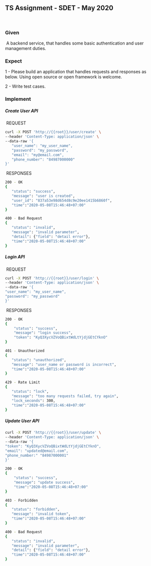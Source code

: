 ## TS Assignment - SDET - May 2020
​
### Given
​
A backend service, that handles some basic authentication and user management duties. 

### Expect

1 - Please build an application that handles requests and responses as below. Using open source or open framework is welcome.

2 - Write test cases.

### Implement

##### Create User API
​
REQUEST

```bash
curl -X POST 'http://{{root}}/user/create' \
--header 'Content-Type: application/json' \
--data-raw '{
   "user_name": "my_user_name",
   "password": "my_password",
   "email": "my@email.com",
   "phone_number": "84987000000"
}'
```
​
RESPONSES

```bash
200 - OK
{
   "status": "success", 
   "message": "user is created",
   "user_id": "837a53e98d654d8c9e20ee1415b6860f",
   "time":"2020-05-08T15:46:48+07:00"
}
```

```bash
400 - Bad Request
{
   "status": "invalid",
   "message": "invalid parameter",
   "detail": {"field": "detail error"},
   "time":"2020-05-08T15:46:48+07:00"
}
```

##### Login API
​
REQUEST

```bash
curl -X POST 'http://{{root}}/user/login' \
--header 'Content-Type: application/json' \
--data-raw '{
"user_name": "my_user_name",
"password": "my_password"
}'
```
​
RESPONSES

```bash
200 - OK
{
    "status": "success",
    "message": "login success",
    "token": "KyQ3XycVZVoQBixtWdLtYjdjGEtCYknO"
}
```

```bash
401 - Unauthorized
{
   "status": "unauthorized",
   "message": "user_name or password is incorrect",
   "time":"2020-05-08T15:46:48+07:00"
}
```

```bash
429 - Rate Limit
{
   "status": "lock",
   "message": "too many requests failed, try again",
   "lock_seconds": 300,
   "time":"2020-05-08T15:46:48+07:00"
}
```

##### Update User API

```bash
curl -X POST 'http://{{root}}/user/update' \
--header 'Content-Type: application/json' \
--data-raw '{
"token": "KyQ3XycVZVoQBixtWdLtYjdjGEtCYknO",
"email": "updated@email.com",
"phone_number:" "84987000001"
}'
```

```bash
200 - OK
{
    "status": "success",
    "message": "update success",
    "time":"2020-05-08T15:46:48+07:00"
}
```

```bash
403 - Forbidden
{
   "status": "forbidden",
   "message": "invalid token",
   "time":"2020-05-08T15:46:48+07:00"
}
```

```bash
400 - Bad Request
{
   "status": "invalid",
   "message": "invalid parameter",
   "detail": {"field": "detail error"},
   "time":"2020-05-08T15:46:48+07:00"
}
```